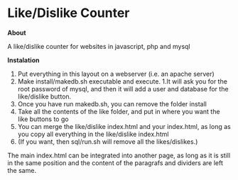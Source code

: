 # Like/Dislike Counter

**About**

A like/dislike counter for websites in javascript, php and mysql

**Instalation**

1. Put everything in this layout on a webserver (i.e. an apache server)
1. Make install/makedb.sh executable and execute.
  1.It will ask you for the root password of mysql, and then it will add a user and database for the like/dislike button.
1. Once you have run makedb.sh, you can remove the folder install
1. Take all the contents of the like folder, and put in where you want the like buttons to go
  1. You can merge the like/dislike index.html and your index.html, as long as you copy all everything in the like/dislike index.html
1. (If you want, then sql/run.sh will remove all the likes/dislikes.)

The main index.html can be integrated into another page, as long as it is still in the same position and the content of the paragrafs and dividers are left the same.

